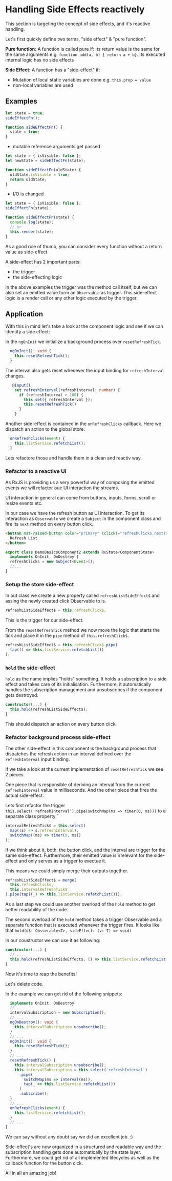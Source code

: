 # Handling Side Effects reactively

This section is targeting the concept of side effects, and it's reactive handling.

Let's first quickly define two terms, "side effect" & "pure function".

**Pure function:**
A function is called pure if:
Its return value is the same for the same arguments e.g. `function add(a, b) { return a + b}`.
Its executed internal logic has no side effects

**Side Effect:**
A function has a "side-effect" if:

- Mutation of local static variables are done e.g. `this.prop = value`
- non-local variables are used

## Examples

```typescript
let state = true;
sideEffectFn();

function sideEffectFn() {
  state = true;
}
```

- mutable reference arguments get passed

```typescript
let state = { isVisible: false };
let newState = sideEffectFn(state);

function sideEffectFn(oldState) {
  oldState.isVisible = true;
  return oldState;
}
```

- I/O is changed

```typescript
let state = { isVisible: false };
sideEffectFn(state);

function sideEffectFn(state) {
  console.log(state);
  // or
  this.render(state);
}
```

As a good rule of thumb, you can consider every function without a return value as side-effect

A side-effect has 2 important parts:

- the trigger
- the side-effecting logic

In the above examples the trigger was the method call itself, but we can also set an emitted value form an `Observable` as trigger.
This side-effect logic is a render call or any other logic executed by the trigger.

## Application

With this in mind let's take a look at the component logic and see if we can identify a side effect:

In the `ngOnInit` we initialize a background process over `resetRefreshTick`.

```typescript
  ngOnInit(): void {
    this.resetRefreshTick();
  }
```

The interval also gets reset whenever the input binding for `refreshInterval` changes.

```typescript
   @Input()
    set refreshInterval(refreshInterval: number) {
      if (refreshInterval > 100) {
        this.set({ refreshInterval });
        this.resetRefreshTick()
      }
    }
```

Another side-effect is contained in the `onRefreshClicks` callback. Here we dispatch an action to the global store.

```typescript
  onRefreshClicks(event) {
    this.listService.refetchList();
  }
```

Lets refactore those and handle them in a clean and reactiv way.

### Refactor to a reactive UI

As RxJS is providing us a very powerful way of composing the emitted events we will refactor oue UI interaction the streams.

UI interaction in general can come from buttons, inputs, forms, scroll or resize events etc.

In our case we have the refresh button as UI interaction. To get its interaction as `Observable` we create a `Subject` in the component class and fire its `next` method on every button click.

```html
<button mat-raised-button color="primary" (click)="refreshClicks.next($event)">
  Refresh List
</button>
```

```typescript
export class DemoBasicsComponent2 extends RxState<ComponentState>
  implements OnInit, OnDestroy {
  refreshClicks = new Subject<Event>();
  //...
}
```

### Setup the store side-effect

In out class we create a new property called `refreshListSideEffect$` and assing the newly created click Observable to is.

```typescript
refreshListSideEffect$ = this.refreshClick$;
```

This is the trigger for our side-effect.

From the `resetRefreshTick` method we now move the logic that starts the tick and place it in the `pipe` method of `this.refreshClick$`.

```typescript
refreshListSideEffect$ = this.refreshClick$.pipe(
  tap(() => this.listService.refetchList())
);
```

### `hold` the side-effect

`hold` as the name implies "holds" something. It holds a subscription to a side effect and takes care of its initialisation.
Furthermore, it automatically handles the subscription management and unsubscribes if the component gets destroyed.

```typescript
constructor(...) {
  this.hold(refreshListSideEffect$);
}
```

This should dispatch an action on every button click.

### Refactor background process side-effect

The other side-effect in this component is the background process that dispatches the refresh action in an interval defined over the `refreshInterval` input binding.

If we take a look at the current implementation of `resetRefreshTick` we see 2 pieces.

One piece that is responsible of deriving an interval from the current `refreshInterval` value in milliseconds.
And the other piece that fires the actual side-effect.

Lets first refactor the trigger `this.select('refreshInterval').pipe(switchMap(ms => timer(0, ms)))` to a separate class property ``

```typescript
intervalRefreshTick$ = this.select(
  map((s) => s.refreshInterval),
  switchMap((ms) => timer(0, ms))
);
```

If we think about it, both, the button click, and the interval are trigger for the same side-effect.
Furthermore, their emitted value is irrelevant for the side-effect and only serves as a trigger to exectue it.

This means we could simply merge their outputs together.

```typescript
refreshListSideEffect$ = merge(
  this.refreshClicks,
  this.intervalRefreshTick$
).pipe(tap((_) => this.listService.refetchList()));
```

As a last step we could use another overload of the `hold` method to get better readability of the code.

The second overload of the `hold` method takes a trigger Observable and a separate function that is executed whenever the trigger fires.
It looks like that `hold(o$: Obsserable<T>, sideEffect: (v: T) => void)`

In our coustructor we can use it as following:

```typescript
constructor(...) {
  // ...
  this.hold(refreshListSideEffect$, () => this.listService.refetchList());
}
```

Now it's time to reap the benefits!

Let's delete code.

In the example we can get rid of the following snippets:

```typescript
  implements OnInit, OnDestroy
  // ..
  intervalSubscription = new Subscription();
  // ...
  ngOnDestroy(): void {
    this.intervalSubscription.unsubscribe();
  }
  // ...
  ngOnInit(): void {
    this.resetRefreshTick();
  }
  // ...
  resetRefreshTick() {
    this.intervalSubscription.unsubscribe();
    this.intervalSubscription = this.select('refreshInterval')
      .pipe(
        switchMap(ms => interval(ms)),
        tap(_ => this.listService.refetchList())
      )
      .subscribe();
  }
  // ...
  onRefreshClicks(event) {
    this.listService.refetchList();
  }
  // ...
}
```

We can say without any doubt say we did an excellent job. :)

Side-effect's are now organized in a structured and readable way and the subscription handling gets done automatically by the state layer.
Furthermore, we could get rid of all implemented lifecycles as well as the callback function for the button cick.

All in all an amazing job!
